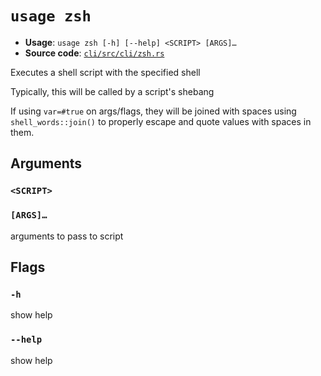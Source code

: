 # `usage zsh`

- **Usage**: `usage zsh [-h] [--help] <SCRIPT> [ARGS]…`
- **Source code**: [`cli/src/cli/zsh.rs`](https://github.com/jdx/usage/blob/main/cli/src/cli/zsh.rs)

Executes a shell script with the specified shell

Typically, this will be called by a script's shebang

If using `var=#true` on args/flags, they will be joined with spaces using `shell_words::join()`
to properly escape and quote values with spaces in them.

## Arguments

### `<SCRIPT>`

### `[ARGS]…`

arguments to pass to script

## Flags

### `-h`

show help

### `--help`

show help
